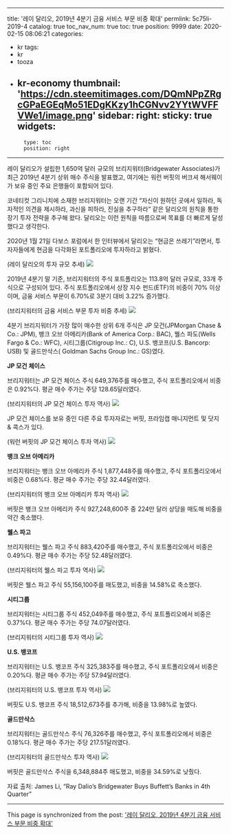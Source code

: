 
---
title: '레이 달리오, 2019년 4분기 금융 서비스 부문 비중 확대'
permlink: 5c75li-2019-4
catalog: true
toc_nav_num: true
toc: true
position: 9999
date: 2020-02-15 08:06:21
categories:
- kr
tags:
- kr
- tooza
- kr-economy
thumbnail: 'https://cdn.steemitimages.com/DQmNPpZRgcGPaEGEqMo51EDgKKzy1hCGNvv2YYtWVFFVWe1/image.png'
sidebar:
    right:
        sticky: true
widgets:
    -
        type: toc
        position: right
---


레이 달리오가 설립한 1,650억 달러 규모의 브리지워터(Bridgewater Associates)가 최근 2019년 4분기 상위 매수 주식을 발표했고, 여기에는 워런 버핏의 버크셔 해서웨이가 보유 중인 주요 은행들이 포함되어 있다.


코네티컷 그리니치에 소재한 브리지워터는 오랜 기간 “자신이 원하던 곳에서 일하라, 독자적인 의견을 제시하라, 과신을 피하라, 진실을 추구하라” 같은 달리오의 원칙을 통한 장기 투자 전략을 추구해 왔다. 달리오는 이런 원칙을 따름으로써 목표를 더 빠르게 달성했다고 생각한다.


2020년 1월 21일 다보스 포럼에서 한 인터뷰에서 달리오는 “현금은 쓰레기”라면서, 투자자들에게 현금을 다각화된 포트폴리오에 투자하라고 밝혔다.


(레이 달리오의 투자 규모 추세)
![](https://cdn.steemitimages.com/DQmNPpZRgcGPaEGEqMo51EDgKKzy1hCGNvv2YYtWVFFVWe1/image.png)

2019년 4분기 말 기준, 브리지워터의 주식 포트폴리오는 113.8억 달러 규모로, 33개 주식으로 구성되어 있다. 주식 포트폴리오에서 상장 지수 펀드(ETF)의 비중이 70% 이상이며, 금융 서비스 부문이 6.70%로 3분기 대비 3.22% 증가했다.


(브리지워터의 금융 서비스 부문 투자 비중 추세)
![](https://cdn.steemitimages.com/DQmWCZ59y5PQJNuQiqVTtVLMYAiBcethUDLFfCdEuNzQJDq/image.png)

4분기 브리지워터가 가장 많이 매수한 상위 6개 주식은 JP 모건(JPMorgan Chase & Co.: JPM), 뱅크 오브 아메리카(Bank of America Corp.: BAC), 웰스 파도(Wells Fargo & Co.: WFC), 시티그룹(Citigroup Inc.: C), U.S. 뱅코프(U.S. Bancorp: USB) 및 골드만삭스( Goldman Sachs Group Inc.: GS)였다.


**JP 모건 체이스**


브리지워터는 JP 모건 체이스 주식 649,376주를 매수했고, 주식 포트폴리오에서 비중은 0.92%다. 평균 매수 주가는 주당 128.65달러였다.


(브리지워터의 JP 모건 체이스 투자 역사)
![](https://cdn.steemitimages.com/DQmccUS2ALLiMTgQV4QZYh86g36BtTV65uDdKGJgPmh4uSr/image.png)


JP 모건 체이스를 보유 중인 다른 주요 투자자로는 버핏, 프라임캡 매니지먼트 및 닷지 & 콕스가 있다.


(워런 버핏의 JP 모건 체이스 투자 역사)
![](https://cdn.steemitimages.com/DQmXd7cJ8t5hGaKnqMRyCGDaSXoXpghkjHXZmwwUVdxcBDC/image.png)

**뱅크 오브 아메리카**


브리지워터는 뱅크 오브 아메리카 주식 1,877,448주를 매수했고, 주식 포트폴리오에서 비중은 0.68%다. 평균 매수 주가는 주당 32.44달러였다.


(브리지워터의 뱅크 오브 아메리카 투자 역사)
![](https://cdn.steemitimages.com/DQmT2QUTXwNcDCX9urLooNp1CUkQMJUGA1KqckybDdPgXJj/image.png)

버핏은 뱅크 오브 아메리카 주식 927,248,600주 중 224만 달러 상당을 매도해 비중을 약간 축소했다.


**웰스 파고**


브리지워터는 웰스 파고 주식 883,420주를 매수했고, 주식 포트폴리오에서 비중은 0.49%다. 평균 매수 주가는 주당 52.48달러였다.


(브리지워터의 웰스 파고 투자 역사)
![](https://cdn.steemitimages.com/DQmVAPeHpfdSwvv6YjjMTmKyc5keX6UsuJdSXSH5URfAGeC/image.png)

버핏은 웰스 파고 주식 55,156,100주를 매도했고, 비중을 14.58%로 축소했다.


**시티그룹**


브리지워터는 시티그룹 주식 452,049주를 매수했고, 주식 포트폴리오에서 비중은 0.37%다. 평균 매수 주가는 주당 74.07달러였다.


(브리지워터의 시티그룹 투자 역사)
![](https://cdn.steemitimages.com/DQmQSMwoVojqqWbSwjBQMuftdYP1mRgW4KHievp9oRQAHHo/image.png)

**U.S. 뱅코프**


브리지워터는 U.S. 뱅코프 주식 325,383주를 매수했고, 주식 포트폴리오에서 비중은 0.20%다. 평균 매수 주가는 주당 57.94달러였다.


(브리지워터의 U.S. 뱅코프 투자 역사)
![](https://cdn.steemitimages.com/DQmPkCQxyy7KHH6NFftDEDuw1i4PF6Qgis3huQMCL7VjvVA/image.png)

버핏도 U.S. 뱅코프 주식 18,512,673주를 추가해, 비중을 13.98%로 높였다.


**골드만삭스**


브리지워터는 골드만삭스 주식 76,326주를 매수했고, 주식 포트폴리오에서 비중은 0.18%다. 평균 매수 주가는 주당 217.51달러였다.


(브리지워터의 골드만삭스 투자 역사)
![](https://cdn.steemitimages.com/DQmdLvVXdAnJLz4GxcZ5X6bf8MR2zs5P3ZpSuLi8GMnjtZ2/image.png)

버핏은 골드만삭스 주식을 6,348,884주 매도했고, 비중을 34.59%로 낮췄다.


자료 출처: James Li, “Ray Dalio’s Bridgewater Buys Buffett’s Banks in 4th Quarter”

- - -

This page is synchronized from the post: ['레이 달리오, 2019년 4분기 금융 서비스 부문 비중 확대'](https://steemit.com/@pius.pius/5c75li-2019-4)
